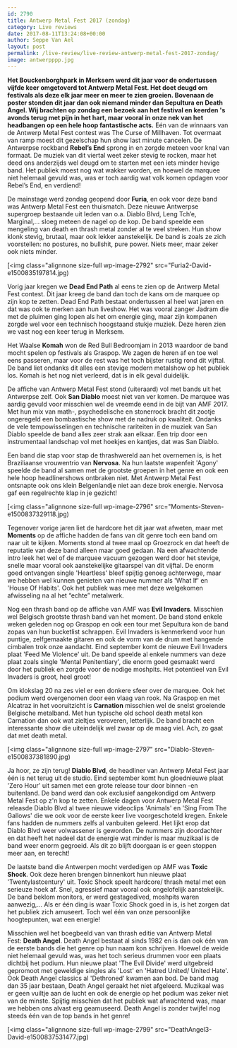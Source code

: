 ```yaml
---
id: 2790
title: Antwerp Metal Fest 2017 (zondag)
category: Live reviews
date: 2017-08-11T13:24:08+00:00
author: Seppe Van Ael
layout: post
permalink: /live-review/live-review-antwerp-metal-fest-2017-zondag/
image: antwerpppp.jpg
---
```

**Het Bouckenborghpark in Merksem werd dit jaar voor de ondertussen vijfde keer omgetoverd tot Antwerp Metal Fest. Het doet deugd om festivals als deze elk jaar meer en meer te zien groeien. Bovenaan de poster stonden dit jaar dan ook niemand minder dan Sepultura en Death Angel. Wij brachten op zondag een bezoek aan het festival en keerden 's avonds terug met pijn in het hart, maar vooral in onze nek van het headbangen op een hele hoop fantastische acts.**
Eén van de winnaars van de Antwerp Metal Fest contest was The Curse of Millhaven. Tot overmaat van ramp moest dit gezelschap hun show last minute cancelen. De Antwerpse rockband **Rebel’s End** sprong in en zorgde meteen voor knal van formaat. De muziek van dit viertal weet zeker stevig te rocken, maar het deed ons anderzijds wel deugd om te starten met een iets minder hevige band. Het publiek moest nog wat wakker worden, en hoewel de marquee niet helemaal gevuld was, was er toch aardig wat volk komen opdagen voor Rebel’s End, en verdiend!

De mainstage werd zondag geopend door **Furia**, en ook voor deze band was Antwerp Metal Fest een thuismatch. Deze nieuwe Antwerpse supergroep bestaande uit leden van o.a. Diablo Blvd, Leng Tch’e, Marginal,… sloeg meteen de nagel op de kop. De band speelde een mengeling van death en thrash metal zonder al te veel streken. Hun show klonk stevig, brutaal, maar ook lekker aanstekelijk. De band is zoals ze zich voorstellen: no postures, no bullshit, pure power. Niets meer, maar zeker ook niets minder.

[<img class="alignnone size-full wp-image-2792" src="Furia2-David-e1500835197814.jpg)

Vorig jaar kregen we **Dead End Path** al eens te zien op de Antwerp Metal Fest contest. Dit jaar kreeg de band dan toch de kans om de marquee op zijn kop te zetten. Dead End Path bestaat ondertussen al heel wat jaren en dat was ook te merken aan hun liveshow. Het was vooral zanger Jadram die met de pluimen ging lopen als het om energie ging, maar zijn kompanen zorgde wel voor een technisch hoogstaand stukje muziek. Deze heren zien we vast nog een keer terug in Merksem.

Het Waalse **Komah** won de Red Bull Bedroomjam in 2013 waardoor de band mocht spelen op festivals als Graspop. We zagen de heren af en toe wel eens passeren, maar voor de rest was het toch bijster rustig rond dit vijftal. De band liet ondanks dit alles een stevige modern metalshow op het publiek los. Komah is het nog niet verleerd, dat is in elk geval duidelijk.

De affiche van Antwerp Metal Fest stond (uiteraard) vol met bands uit het Antwerpse zelf. Ook **San Diablo** moest niet van ver komen. De marquee was aardig gevuld voor misschien wel de vreemde eend in de bijt van AMF 2017. Met hun mix van math-, psychedelische en stonerrock bracht dit zootje ongeregeld een bombastische show met de nadruk op kwaliteit. Ondanks de vele tempowisselingen en technische rariteiten in de muziek van San Diablo speelde de band alles zeer strak aan elkaar. Een trip door een instrumentaal landschap vol met hoekjes en kantjes, dat was San Diablo.

Een band die stap voor stap de thrashwereld aan het overnemen is, is het Braziliaanse vrouwentrio van **Nervosa**. Na hun laatste wapenfeit 'Agony' speelde de band al samen met de grootste groepen in het genre en ook een hele hoop headlinershows ontbraken niet. Met Antwerp Metal Fest ontsnapte ook ons klein Belgenlandje niet aan deze brok energie. Nervosa gaf een regelrechte klap in je gezicht!

[<img class="alignnone size-full wp-image-2796" src="Moments-Steven-e1500837329118.jpg)

Tegenover vorige jaren liet de hardcore het dit jaar wat afweten, maar met **Moments** op de affiche hadden de fans van dit genre toch een band om naar uit te kijken. Moments stond al twee maal op Groezrock en dat heeft de reputatie van deze band alleen maar goed gedaan. Na een afwachtende intro leek het wel of de marquee vacuum gezogen werd door het stevige, snelle maar vooral ook aanstekelijke gitaarspel van dit vijftal. De enorm goed ontvangen single 'Heartless' bleef spijtig genoeg achterwege, maar we hebben wel kunnen genieten van nieuwe nummer als 'What If' en 'House Of Habits'. Ook het publiek was mee met deze welgekomen afwisseling na al het &#8220;echte&#8221; metalwerk.

Nog een thrash band op de affiche van AMF was **Evil Invaders**. Misschien wel Belgisch grootste thrash band van het moment. De band stond enkele weken geleden nog op Graspop en ook een tour met Sepultura kon de band zopas van hun bucketlist schrappen. Evil Invaders is kenmerkend voor hun puntige, zelfgemaakte gitaren en ook de vorm van de drum met hangende cimbalen trok onze aandacht. Eind september komt de nieuwe Evil Invaders plaat 'Feed Me Violence' uit. De band speelde al enkele nummers van deze plaat zoals single 'Mental Penitentiary', die enorm goed gesmaakt werd door het publiek en zorgde voor de nodige moshpits. Het potentieel van Evil Invaders is groot, heel groot!

Om klokslag 20 na zes viel er een donkere sfeer over de marquee. Ook het podium werd overgenomen door een vlaag van rook. Na Graspop en met Alcatraz in het vooruitzicht is **Carnation** misschien wel de snelst groeiende Belgische metalband. Met hun typische old school death metal kon Carnation dan ook wat zieltjes veroveren, letterlijk. De band bracht een interessante show die uiteindelijk wel zwaar op de maag viel. Ach, zo gaat dat met death metal.

[<img class="alignnone size-full wp-image-2797" src="Diablo-Steven-e1500837381890.jpg)

Ja hoor, ze zijn terug! **Diablo Blvd**, de headliner van Antwerp Metal Fest jaar één is net terug uit de studio. Eind september komt hun gloednieuwe plaat 'Zero Hour' uit samen met een grote release tour door binnen -en buitenland. De band werd dan ook exclusief aangekondigd om Antwerp Metal Fest op z'n kop te zetten. Enkele dagen voor Antwerp Metal Fest releasde Diablo Blvd al twee nieuwe videoclips 'Animals' en 'Sing From The Gallows' die we ook voor de eerste keer live voorgeschoteld kregen. Enkele fans hadden de nummers zelfs al vanbuiten geleerd. Het lijkt erop dat Diablo Blvd weer volwassener is geworden. De nummers zijn doordachter en dat heeft het nadeel dat de energie wat minder is maar muzikaal is de band weer enorm gegroeid. Als dit zo blijft doorgaan is er geen stoppen meer aan, en terecht!

De laatste band die Antwerpen mocht verdedigen op AMF was **Toxic Shock**. Ook deze heren brengen binnenkort hun nieuwe plaat 'Twentylastcentury' uit. Toxic Shock speelt hardcore/ thrash metal met een serieuze hoek af. Snel, agressief maar vooral ook ongelofelijk aanstekelijk. De band beklom monitors, er werd gestagedived, moshpits waren aanwezig,&#8230; Als er één ding is waar Toxic Shock goed in is, is het zorgen dat het publiek zich amuseert. Toch wel één van onze persoonlijke hoogtepunten, wat een energie!

Misschien wel het boegbeeld van van thrash editie van Antwerp Metal Fest: **Death Angel**. Death Angel bestaat al sinds 1982 en is dan ook één van de eerste bands die het genre op hun naam kon schrijven. Hoewel de weide niet helemaal gevuld was, was het toch serieus drummen voor een plaats dichtbij het podium. Hun nieuwe plaat 'The Evil Divide' werd uitgebreid gepromoot met geweldige singles als 'Lost' en 'Hatred United/ United Hate'. Ook Death Angel classics al 'Dethroned' kwamen aan bod. De band mag dan 35 jaar bestaan, Death Angel geraakt het niet afgeleerd. Muzikaal was er geen vuiltje aan de lucht en ook de energie op het podium was zeker niet van de minste. Spijtig misschien dat het publiek wat afwachtend was, maar we hebben ons alvast erg geamuseerd. Death Angel is zonder twijfel nog steeds één van de top bands in het genre!

[<img class="alignnone size-full wp-image-2799" src="DeathAngel3-David-e1500837531477.jpg)

